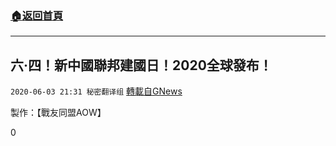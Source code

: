 ###  [:house:返回首頁](https://github.com/ourhimalayas/txt)
---

## 六·四！新中國聯邦建國日！2020全球發布！
`2020-06-03 21:31 秘密翻译组` [轉載自GNews](https://gnews.org/zh-hant/221915/)

製作：【戰友同盟AOW】

0
